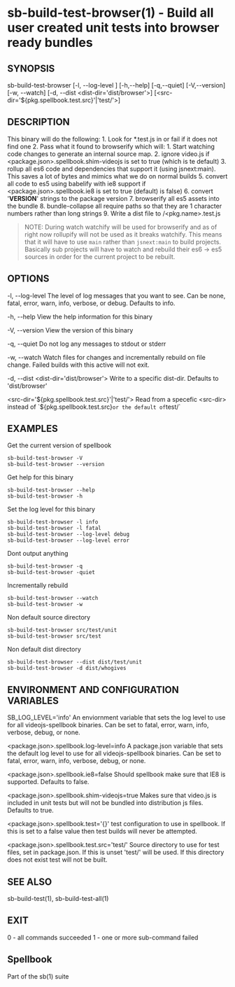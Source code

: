 # sb-build-test-browser(1) - Build all user created unit tests into browser ready bundles

## SYNOPSIS

  sb-build-test-browser [-l, --log-level <level>] [-h,--help] [-q,--quiet] [-V,--version]
                   [-w, --watch] [-d, --dist <dist-dir='dist/browser'>]
                   [<src-dir='${pkg.spellbook.test.src}'|'test/'>]

## DESCRIPTION

  This binary will do the following:
    1. Look for *.test.js in <src-dir> or fail if it does not find one
    2. Pass what it found to browserify which will:
      1. Start watching code changes to generate an internal source map.
      2. ignore video.js if <package.json>.spellbook.shim-videojs is set to true (which is te default)
      3. rollup all es6 code and dependencies that support it (using jsnext:main). This saves a lot of bytes and
         mimics what we do on normal builds
      5. convert all code to es5 using babelify with ie8 support if <package.json>.spellbook.ie8 is set to true (default)
        is false)
      6. convert '__VERSION__' strings to the package version
      7. browserify all es5 assets into the bundle
      8. bundle-collapse all require paths so that they are 1 character numbers rather than long strings
      9. Write a dist file to <dist-dir>/<pkg.name>.test.js

  > NOTE: During watch watchify will be used for browserify and as of right now rollupify will not be used
  >       as it breaks watchify. This means that it will have to use `main` rather than `jsnext:main` to
  >       build projects. Basically sub projects will have to watch and rebuild their es6 -> es5 sources in
  >       order for the current project to be rebuilt.


## OPTIONS

  -l, --log-level <level>
    The level of log messages that you want to see. Can be none, fatal, error,
    warn, info, verbose, or debug. Defaults to info.

  -h, --help
    View the help information for this binary

  -V, --version
    View the version of this binary

  -q, --quiet
    Do not log any messages to stdout or stderr

  -w, --watch
    Watch files for changes and incrementally rebuild on file change.
    Failed builds with this active will not exit.

  -d, --dist <dist-dir='dist/browser'>
    Write to a specific dist-dir. Defaults to 'dist/browser'

  <src-dir='${pkg.spellbook.test.src}'|'test/'>
    Read from a specefic <src-dir> instead of `${pkg.spellbook.test.src}` or
    the default of `test/`

## EXAMPLES

  Get the current version of spellbook

    sb-build-test-browser -V
    sb-build-test-browser --version

  Get help for this binary

    sb-build-test-browser --help
    sb-build-test-browser -h

  Set the log level for this binary

    sb-build-test-browser -l info
    sb-build-test-browser -l fatal
    sb-build-test-browser --log-level debug
    sb-build-test-browser --log-level error

  Dont output anything

    sb-build-test-browser -q
    sb-build-test-browser -quiet

  Incrementally rebuild

    sb-build-test-browser --watch
    sb-build-test-browser -w

  Non default source directory

    sb-build-test-browser src/test/unit
    sb-build-test-browser src/test

  Non default dist directory

    sb-build-test-browser --dist dist/test/unit
    sb-build-test-browser -d dist/whogives

## ENVIRONMENT AND CONFIGURATION VARIABLES

  SB_LOG_LEVEL='info'
    An enviornment variable that sets the log level to use for all videojs-spellbook
    binaries. Can be set to fatal, error, warn, info, verbose, debug, or none.

  <package.json>.spellbook.log-level=info
    A package.json variable that sets the default log level to use for all videojs-spellbook
    binaries. Can be set to fatal, error, warn, info, verbose, debug, or none.

  <package.json>.spellbook.ie8=false
    Should spellbook make sure that IE8 is supported. Defaults to false.

  <package.json>.spellbook.shim-videojs=true
    Makes sure that video.js is included in unit tests but will not be bundled into
    distribution js files. Defaults to true.

  <package.json>.spellbook.test='{}'
    test configuration to use in spellbook. If this is set to a false value then test
    builds will never be attempted.

  <package.json>.spellbook.test.src='test/'
    Source directory to use for test files, set in package.json. If this is unset
    'test/' will be used. If this directory does not exist test will not be built.

## SEE ALSO

  sb-build-test(1), sb-build-test-all(1)

## EXIT

  0 - all commands succeeded
  1 - one or more sub-command failed

## Spellbook

  Part of the sb(1) suite
